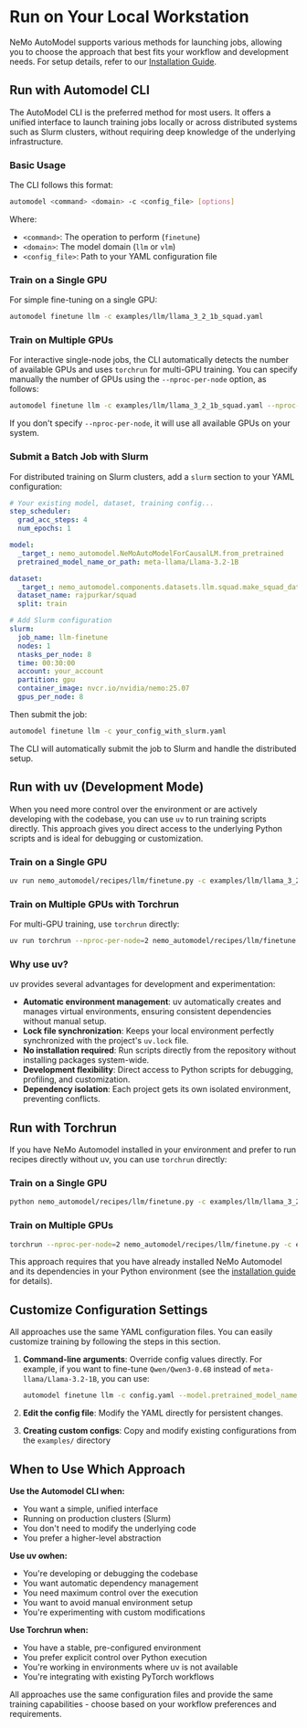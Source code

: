 # Run on Your Local Workstation

NeMo AutoModel supports various methods for launching jobs, allowing you to choose the approach that best fits your workflow and development needs. For setup details, refer to our [Installation Guide](../guides/installation.md).

## Run with Automodel CLI

The AutoModel CLI is the preferred method for most users. It offers a unified interface to launch training jobs locally or across distributed systems such as Slurm clusters, without requiring deep knowledge of the underlying infrastructure.

### Basic Usage

The CLI follows this format:
```bash
automodel <command> <domain> -c <config_file> [options]
```

Where:
- `<command>`: The operation to perform (`finetune`)
- `<domain>`: The model domain (`llm` or `vlm`)
- `<config_file>`: Path to your YAML configuration file

### Train on a Single GPU

For simple fine-tuning on a single GPU:

```bash
automodel finetune llm -c examples/llm/llama_3_2_1b_squad.yaml
```

### Train on Multiple GPUs

For interactive single-node jobs, the CLI automatically detects the number of available GPUs and
uses `torchrun` for multi-GPU training. You can specify manually the number of GPUs using the `--nproc-per-node` option, as follows:

```bash
automodel finetune llm -c examples/llm/llama_3_2_1b_squad.yaml --nproc-per-node=2
```

If you don't specify `--nproc-per-node`, it will use all available GPUs on your system.

### Submit a Batch Job with Slurm

For distributed training on Slurm clusters, add a `slurm` section to your YAML configuration:

```yaml
# Your existing model, dataset, training config...
step_scheduler:
  grad_acc_steps: 4
  num_epochs: 1

model:
  _target_: nemo_automodel.NeMoAutoModelForCausalLM.from_pretrained
  pretrained_model_name_or_path: meta-llama/Llama-3.2-1B

dataset:
  _target_: nemo_automodel.components.datasets.llm.squad.make_squad_dataset
  dataset_name: rajpurkar/squad
  split: train

# Add Slurm configuration
slurm:
  job_name: llm-finetune
  nodes: 1
  ntasks_per_node: 8
  time: 00:30:00
  account: your_account
  partition: gpu
  container_image: nvcr.io/nvidia/nemo:25.07
  gpus_per_node: 8
```

Then submit the job:
```bash
automodel finetune llm -c your_config_with_slurm.yaml
```

The CLI will automatically submit the job to Slurm and handle the distributed setup.

## Run with uv (Development Mode)

When you need more control over the environment or are actively developing with the codebase, you can use `uv` to run training scripts directly. This approach gives you direct access to the underlying Python scripts and is ideal for debugging or customization.

### Train on a Single GPU

```bash
uv run nemo_automodel/recipes/llm/finetune.py -c examples/llm/llama_3_2_1b_squad.yaml
```

### Train on Multiple GPUs with Torchrun

For multi-GPU training, use `torchrun` directly:

```bash
uv run torchrun --nproc-per-node=2 nemo_automodel/recipes/llm/finetune.py -c examples/llm/llama_3_2_1b_squad.yaml
```

### Why use uv?

uv provides several advantages for development and experimentation:

- **Automatic environment management**: uv automatically creates and manages virtual environments, ensuring consistent dependencies without manual setup.
- **Lock file synchronization**: Keeps your local environment perfectly synchronized with the project's `uv.lock` file.
- **No installation required**: Run scripts directly from the repository without installing packages system-wide.
- **Development flexibility**: Direct access to Python scripts for debugging, profiling, and customization.
- **Dependency isolation**: Each project gets its own isolated environment, preventing conflicts.

## Run with Torchrun

If you have NeMo Automodel installed in your environment and prefer to run recipes directly without uv, you can use `torchrun` directly:

### Train on a Single GPU

```bash
python nemo_automodel/recipes/llm/finetune.py -c examples/llm/llama_3_2_1b_squad.yaml
```

### Train on Multiple GPUs

```bash
torchrun --nproc-per-node=2 nemo_automodel/recipes/llm/finetune.py -c examples/llm/llama_3_2_1b_squad.yaml
```

This approach requires that you have already installed NeMo Automodel and its dependencies in your Python environment (see the [installation guide](../guides/installation.md) for details).

## Customize Configuration Settings

All approaches use the same YAML configuration files. You can easily customize training by following the steps in this section.

1. **Command-line arguments**: Override config values directly.
For example, if you want to fine-tune `Qwen/Qwen3-0.6B` instead of `meta-llama/Llama-3.2-1B`, you can use:
   ```bash
   automodel finetune llm -c config.yaml --model.pretrained_model_name_or_path Qwen/Qwen3-0.6B
   ```

2. **Edit the config file**: Modify the YAML directly for persistent changes.

3. **Creating custom configs**: Copy and modify existing configurations from the `examples/` directory

## When to Use Which Approach

**Use the Automodel CLI when:**
- You want a simple, unified interface
- Running on production clusters (Slurm)
- You don't need to modify the underlying code
- You prefer a higher-level abstraction

**Use uv owhen:**
- You're developing or debugging the codebase
- You want automatic dependency management
- You need maximum control over the execution
- You want to avoid manual environment setup
- You're experimenting with custom modifications

**Use Torchrun when:**
- You have a stable, pre-configured environment
- You prefer explicit control over Python execution
- You're working in environments where uv is not available
- You're integrating with existing PyTorch workflows

All approaches use the same configuration files and provide the same training capabilities - choose based on your workflow preferences and requirements.